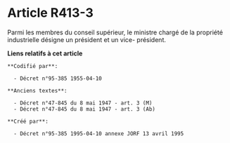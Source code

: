 # Article R413-3

Parmi les membres du conseil supérieur, le ministre chargé de la propriété industrielle désigne un président et un vice-
président.

**Liens relatifs à cet article**

	**Codifié par**:

	  - Décret n°95-385 1955-04-10

	**Anciens textes**:

	  - Décret n°47-845 du 8 mai 1947 - art. 3 (M)
	  - Décret n°47-845 du 8 mai 1947 - art. 3 (Ab)

	**Créé par**:

	  - Décret n°95-385 1995-04-10 annexe JORF 13 avril 1995
